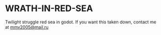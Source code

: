# WRATH-IN-RED-SEA
Twilight struggle red sea in godot. If you want this taken down, contact me at mmv2005@mail.ru
